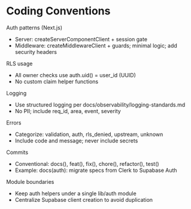 # Coding Conventions

Auth patterns (Next.js)
- Server: createServerComponentClient + session gate
- Middleware: createMiddlewareClient + guards; minimal logic; add security headers

RLS usage
- All owner checks use auth.uid() = user_id (UUID)
- No custom claim helper functions

Logging
- Use structured logging per docs/observability/logging-standards.md
- No PII; include req_id, area, event, severity

Errors
- Categorize: validation, auth, rls_denied, upstream, unknown
- Include code and message; never include secrets

Commits
- Conventional: docs(), feat(), fix(), chore(), refactor(), test()
- Example: docs(auth): migrate specs from Clerk to Supabase Auth

Module boundaries
- Keep auth helpers under a single lib/auth module
- Centralize Supabase client creation to avoid duplication
